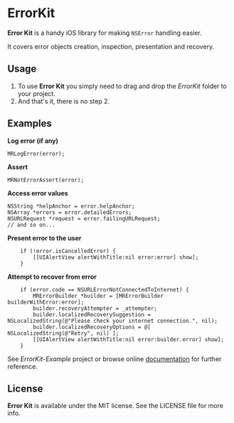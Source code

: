 ErrorKit
========

**Error Kit** is a handy iOS library for making `NSError` handling easier.

It covers error objects creation, inspection, presentation and recovery.

Usage
-----

1. To use **Error Kit** you simply need to drag and drop the *ErrorKit* folder to your project.
2. And that's it, there is no step 2.

Examples
--------

**Log error (if any)**

    MRLogError(error);

**Assert**

    MRNotErrorAssert(error);
    
**Access error values**

	NSString *helpAnchor = error.helpAnchor;
    NSArray *errors = error.detailedErrors;
    NSURLRequest *request = error.failingURLRequest;
    // and so on...

**Present error to the user**

        if (!error.isCancelledError) {
	        [[UIAlertView alertWithTitle:nil error:error] show];
	    }

**Attempt to recover from error**

        if (error.code == NSURLErrorNotConnectedToInternet) {
	        MRErrorBuilder *builder = [MRErrorBuilder builderWithError:error];
	        builder.recoveryAttempter = _attempter;
	        builder.localizedRecoverySuggestion = NSLocalizedString(@"Please check your internet connection.", nil);
	        builder.localizedRecoveryOptions = @[ NSLocalizedString(@"Retry", nil) ];
	        [[UIAlertView alertWithTitle:nil error:builder.error] show];
	    }

See *ErrorKit-Example* project or browse online [documentation](http://hectr.github.com/ErrorKit/) for further reference.

License
-------

**Error Kit** is available under the MIT license. See the LICENSE file for more info.

